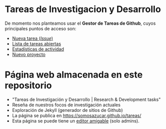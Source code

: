# Tareas de Investigacion y Desarrollo

De momento nos planteamos usar el **Gestor de Tareas de Github**, cuyos principales puntos de acceso son:

* [Nueva tarea (*Issue*)](https://github.com/somosazucar/investigacion-desarrollo/issues/new)
* [Lista de tareas abiertas](https://github.com/somosazucar/investigacion-desarrollo/issues)
* [Estadísticas de actividad](https://github.com/somosazucar/investigacion-desarrollo/pulse)
* [Nuevo proyecto](https://github.com/organizations/somosazucar/repositories/new)

# Página web almacenada en este repositorio

* "Tareas de Investigación y Desarrollo | Research & Development tasks"
* Reseña de nuestros focos de investigación actuales
* Exploración de Jekyll (generador de sitios de Github)
* La página se publica en https://somosazucar.github.io/tareas/
* Esta página se puede tiene un [editor amigable](https://github.com/somosazucar/tareas/generated_pages/new?utf8=%E2%9C%93) (solo admins).

